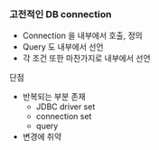 ### 고전적인 DB connection

- Connection 을 내부에서 호출, 정의
- Query 도 내부에서 선언
- 각 조건 또한 마찬가지로 내부에서 선언

단점

- 반복되는 부분 존재
    - JDBC driver set
    - connection set
    - query
- 변경에 취약